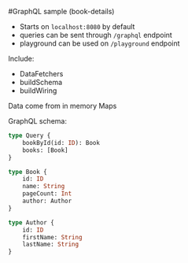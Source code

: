 #GraphQL sample (book-details)

- Starts on `localhost:8080` by default
- queries can be sent through `/graphql` endpoint
- playground can be used on `/playground` endpoint

Include:
- DataFetchers
- buildSchema
- buildWiring

Data come from in memory Maps

GraphQL schema:

```graphql
type Query {
    bookById(id: ID): Book
    books: [Book]
}

type Book {
    id: ID
    name: String
    pageCount: Int
    author: Author
}

type Author {
    id: ID
    firstName: String
    lastName: String
}